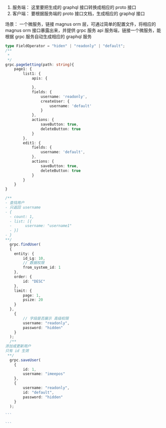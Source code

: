 1. 服务端： 这里要把生成的 graphql 接口转换成相应的 proto 接口
2. 客户端： 要根据服务端的 proto 接口文档，生成相应的 graphql 接口

场景：
一个微服务，链接 magnus orm 层，可通过简单的配置文件，将相应的 magnus orm 接口暴露出来，并提供 grpc 服务
api 服务端，链接一个微服务，能根据 grpc 服务自动生成相应的 graphql 服务

````ts
type FieldOperator = "hiden" | "readonly" | "default";
/**
 *
 */
grpc.pageSetting(path: string){
    page1: {
        list1: {
            apis: {

            },
            fields: {
                username: 'readonly',
                createUser: {
                    username: 'default'
                }
            },
            actions: {
                saveButton: true,
                deleteButton: true
            }
        },
        edit1: {
            fields: {
                username: 'default',
            },
            actions: {
                saveButton: true,
                deleteButton: true
            }
        }
    }
}

/**
- 查找用户
- 只返回 username
- {
  - count: 1,
  - list: [{
  -      username: "username1"
  - }]
- }
**/
  grpc.findUser(
  {
    entity: {
        id_Lg: 10,
        // 数据权限
        from_system_id: 1
    },
    order: {
        id: "DESC"
    },
    limit: {
        page: 1,
        psize: 20
    }
  },
    {
        // 字段是否展示 高级权限
        username: "readonly",
        password: "hidden"
    }
  );
  /**
添加或更新用户
只有 id 生效
 **/
  grpc.saveUser(
    {
        id: 1,
        username: "imeepos"
    },
    {
        username: "readonly",
        id: "default",
        password: "hidden"
    }
  );

```

```
````
